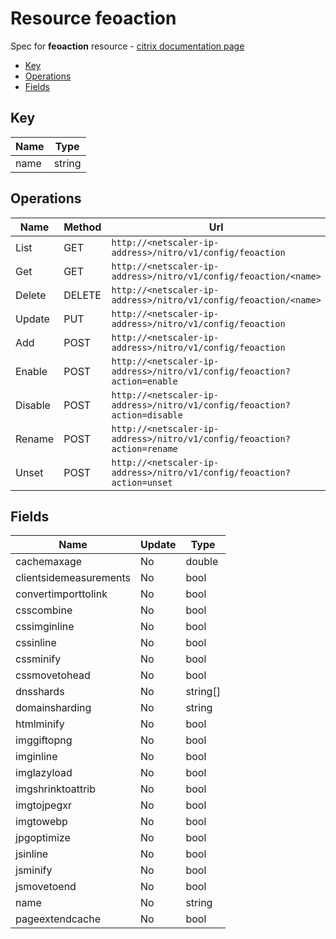 # Resource feoaction

Spec for **feoaction** resource - [citrix documentation page](https://developer-docs.citrix.com/projects/netscaler-nitro-api/en/11.0/configuration/front-end-optimization/feoaction/feoaction/)

- [Key](#key)
- [Operations](#operations)
- [Fields](#fields)

## Key

| Name | Type |
|----|----|
| name | string |

## Operations

| Name | Method | Url |
|----|----|----|
| List | GET | `http://<netscaler-ip-address>/nitro/v1/config/feoaction` |
| Get | GET | `http://<netscaler-ip-address>/nitro/v1/config/feoaction/<name>` |
| Delete | DELETE | `http://<netscaler-ip-address>/nitro/v1/config/feoaction/<name>` |
| Update | PUT | `http://<netscaler-ip-address>/nitro/v1/config/feoaction` |
| Add | POST | `http://<netscaler-ip-address>/nitro/v1/config/feoaction` |
| Enable | POST | `http://<netscaler-ip-address>/nitro/v1/config/feoaction?action=enable` |
| Disable | POST | `http://<netscaler-ip-address>/nitro/v1/config/feoaction?action=disable` |
| Rename | POST | `http://<netscaler-ip-address>/nitro/v1/config/feoaction?action=rename` |
| Unset | POST | `http://<netscaler-ip-address>/nitro/v1/config/feoaction?action=unset` |

## Fields

| Name | Update | Type |
|----|----|----|
| cachemaxage | No | double |
| clientsidemeasurements | No | bool |
| convertimporttolink | No | bool |
| csscombine | No | bool |
| cssimginline | No | bool |
| cssinline | No | bool |
| cssminify | No | bool |
| cssmovetohead | No | bool |
| dnsshards | No | string[] |
| domainsharding | No | string |
| htmlminify | No | bool |
| imggiftopng | No | bool |
| imginline | No | bool |
| imglazyload | No | bool |
| imgshrinktoattrib | No | bool |
| imgtojpegxr | No | bool |
| imgtowebp | No | bool |
| jpgoptimize | No | bool |
| jsinline | No | bool |
| jsminify | No | bool |
| jsmovetoend | No | bool |
| name | No | string |
| pageextendcache | No | bool |

